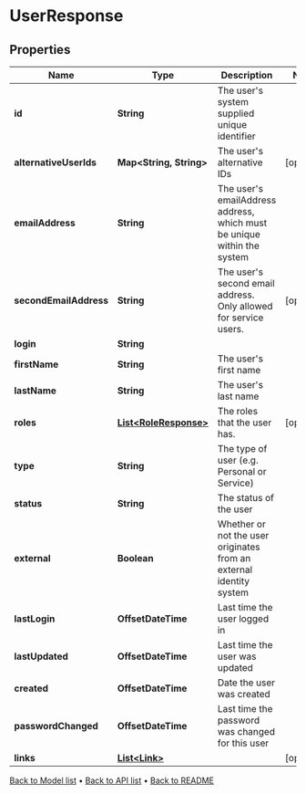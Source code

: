 

# UserResponse


## Properties

| Name | Type | Description | Notes |
|------------ | ------------- | ------------- | -------------|
|**id** | **String** | The user&#39;s system supplied unique identifier |  |
|**alternativeUserIds** | **Map&lt;String, String&gt;** | The user&#39;s alternative IDs |  [optional] |
|**emailAddress** | **String** | The user&#39;s emailAddress address, which must be unique within the system |  |
|**secondEmailAddress** | **String** | The user&#39;s second email address. Only allowed for service users. |  [optional] |
|**login** | **String** |  |  |
|**firstName** | **String** | The user&#39;s first name |  |
|**lastName** | **String** | The user&#39;s last name |  |
|**roles** | [**List&lt;RoleResponse&gt;**](RoleResponse.md) | The roles that the user has. |  [optional] |
|**type** | **String** | The type of user (e.g. Personal or Service) |  |
|**status** | **String** | The status of the user |  |
|**external** | **Boolean** | Whether or not the user originates from an external identity system |  |
|**lastLogin** | **OffsetDateTime** | Last time the user logged in |  |
|**lastUpdated** | **OffsetDateTime** | Last time the user was updated |  |
|**created** | **OffsetDateTime** | Date the user was created |  |
|**passwordChanged** | **OffsetDateTime** | Last time the password was changed for this user |  |
|**links** | [**List&lt;Link&gt;**](Link.md) |  |  [optional] |



[Back to Model list](../README.md#documentation-for-models) &#8226; [Back to API list](../README.md#documentation-for-api-endpoints) &#8226; [Back to README](../README.md)


